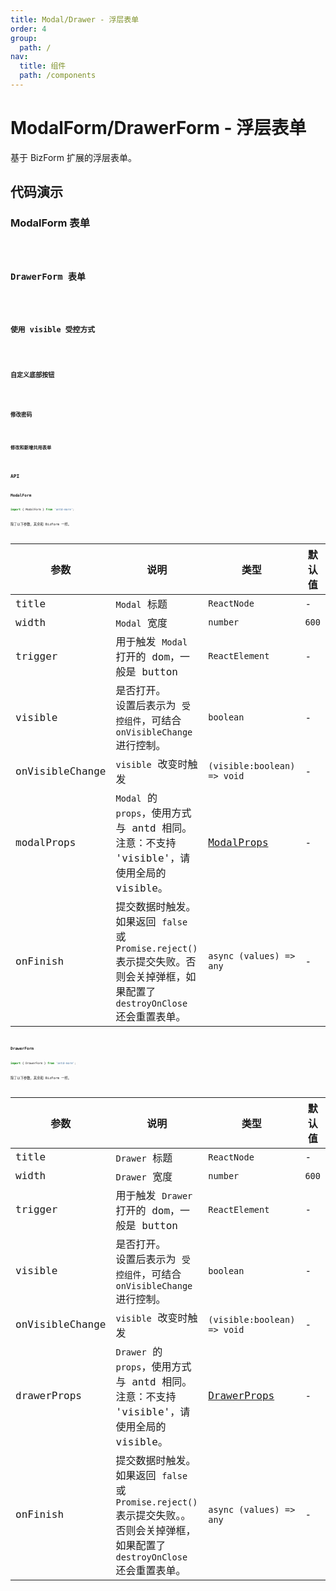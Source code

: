 ```yaml
---
title: Modal/Drawer - 浮层表单
order: 4
group:
  path: /
nav:
  title: 组件
  path: /components
---
```


# ModalForm/DrawerForm - 浮层表单

基于 BizForm 扩展的浮层表单。

## 代码演示

### ModalForm 表单

<code src="../demos/modal-form-1.tsx" />

### DrawerForm 表单

<code src="../demos/drawer-form-1.tsx" />

### 使用 visible 受控方式

<code src="../demos/modal-form-2.tsx" />

### 自定义底部按钮

<code src="../demos/modal-form-3.tsx" />

### 修改密码

<code src="../demos/modal-form-4.tsx" />

### 修改和新增共用表单

<code src="../demos/modal-form-5.tsx" />

## API

### ModalForm

```typescript
import { ModalForm } from 'antd-more';
```

除了以下参数，其余和 BizForm 一样。

| 参数 | 说明 | 类型 | 默认值 |
| --- | --- | --- | --- |
| title | `Modal` 标题 | `ReactNode` | - |
| width | `Modal` 宽度 | `number` | `600` |
| trigger | 用于触发 `Modal` 打开的 dom，一般是 button | `ReactElement` | - |
| visible | 是否打开。<br/>设置后表示为 `受控组件`，可结合 `onVisibleChange` 进行控制。 | `boolean` | - |
| onVisibleChange | `visible` 改变时触发 | `(visible:boolean) => void` | - |
| modalProps | `Modal` 的 `props`，使用方式与 antd 相同。注意：不支持 'visible'，请使用全局的 visible。 | [ModalProps](https://ant.design/components/modal-cn/#API) | - |
| onFinish | 提交数据时触发。如果返回 `false` 或 `Promise.reject()` 表示提交失败。否则会关掉弹框，如果配置了 `destroyOnClose` 还会重置表单。 | `async (values) => any` | - |

### DrawerForm

```typescript
import { DrawerForm } from 'antd-more';
```

除了以下参数，其余和 BizForm 一样。

| 参数 | 说明 | 类型 | 默认值 |
| --- | --- | --- | --- |
| title | `Drawer` 标题 | `ReactNode` | - |
| width | `Drawer` 宽度 | `number` | `600` |
| trigger | 用于触发 `Drawer` 打开的 dom，一般是 button | `ReactElement` | - |
| visible | 是否打开。<br/>设置后表示为 `受控组件`，可结合 `onVisibleChange` 进行控制。 | `boolean` | - |
| onVisibleChange | `visible` 改变时触发 | `(visible:boolean) => void` | - |
| drawerProps | `Drawer` 的 `props`，使用方式与 antd 相同。注意：不支持 'visible'，请使用全局的 visible。 | [DrawerProps](https://ant.design/components/drawer-cn/#API) | - |
| onFinish | 提交数据时触发。如果返回 `false` 或 `Promise.reject()` 表示提交失败。。否则会关掉弹框，如果配置了 `destroyOnClose` 还会重置表单。 | `async (values) => any` | - |
